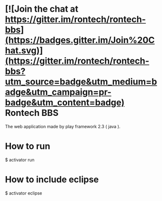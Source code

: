 [![Join the chat at https://gitter.im/rontech/rontech-bbs](https://badges.gitter.im/Join%20Chat.svg)](https://gitter.im/rontech/rontech-bbs?utm_source=badge&utm_medium=badge&utm_campaign=pr-badge&utm_content=badge)
Rontech BBS
=================================

The web application  made by play framework 2.3 ( java ).


How to run
===============
$ activator run

How to include eclipse
===============
$ activator eclipse
